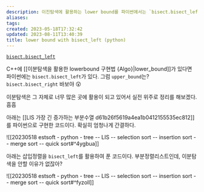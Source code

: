 ```yaml
---
description: 이진탐색에 활용하는 lower bound를 파이썬에서는 `bisect.bisect_left`로 가능하다.
aliases: 
tags: 
created: 2023-05-18T17:32:42
updated: 2023-08-11T13:40:39
title: lower bound with bisect_left (python)
---
```

[`bisect.bisect_left`](https://docs.python.org/3/library/bisect.html#bisect.bisect_left)

C++에 [[이분탐색을 활용한 lowerbound 구현법 {Algo}|lower_bound]]가 있다면 파이썬에는 `bisect.bisect_left`가 있다. 그럼 `upper_bound`는? `bisect.bisect_right` 바보야 😲

이분탐색은 그 자체로 너무 많은 곳에 활용이 되고 있어서 실전 위주로 정리를 해보겠다. 흠흠

아래는 [[LIS 가장 긴 증가하는 부분수열 d61b26f5619a4ea1b0412155535ec812]]를 파이썬으로 구현한 코드이다. 확실히 엄청나게 간결하다.

![[20230518 estsoft - python - tree -- LIS -- selection sort -- insertion sort -- merge sort -- quick sort#^4ygbua]]

아래는 삽입정렬을 `bisect_left`를 활용하여 푼 코드이다. 부분정렬리스트인데, 이분탐색을 안할 이유가 없잖아?

![[20230518 estsoft - python - tree -- LIS -- selection sort -- insertion sort -- merge sort -- quick sort#^fyzoll]]
